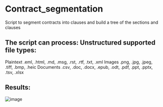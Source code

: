 # Contract_segmentation
Script to segment contracts into clauses and build a tree of the sections and clauses

## The script can process: Unstructured supported file types:
Plaintext .eml, .html, .md, .msg, .rst, .rtf, .txt, .xml Images .png, .jpg, .jpeg, .tiff, .bmp, .heic Documents .csv, .doc, .docx, .epub, .odt, .pdf, .ppt, .pptx, .tsv, .xlsx

## Results:
![image](https://github.com/mbenetti/contract_segmentation/assets/27162948/8ee1e7d4-87e8-4fa5-a74f-c8657388d73b)

